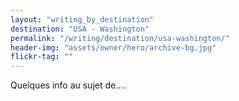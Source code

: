 ```yaml
---
layout: "writing_by_destination"
destination: "USA - Washington"
permalink: "/writing/destination/usa-washington/"
header-img: "assets/owner/hero/archive-bg.jpg"
flickr-tag: ""
---
```


Quelques info au sujet de....